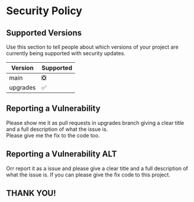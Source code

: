 # Security Policy

## Supported Versions

Use this section to tell people about which versions of your project are
currently being supported with security updates.

| Version | Supported          |
| ------- | ------------------ |
| main   | ❎ |
| upgrades | ✅ |

## Reporting a Vulnerability

Please show me it as pull requests in upgrades branch giving a clear title and a full description of what the issue is.
<br>
Please give me the fix to the code too.

## Reporting a Vulnerability ALT

Orr report it as a issue and please give a clear title and a full description of what the issue is.
If you can please give the fix code to this project.

## THANK YOU!
